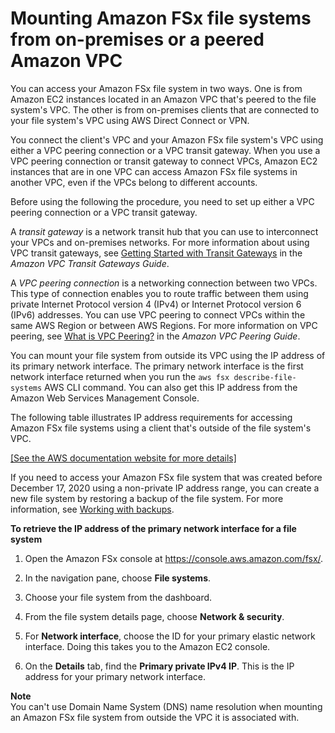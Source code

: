 # Mounting Amazon FSx file systems from on\-premises or a peered Amazon VPC<a name="mounting-on-premises"></a>

You can access your Amazon FSx file system in two ways\. One is from Amazon EC2 instances located in an Amazon VPC that's peered to the file system's VPC\. The other is from on\-premises clients that are connected to your file system's VPC using AWS Direct Connect or VPN\.

You connect the client's VPC and your Amazon FSx file system's VPC using either a VPC peering connection or a VPC transit gateway\. When you use a VPC peering connection or transit gateway to connect VPCs, Amazon EC2 instances that are in one VPC can access Amazon FSx file systems in another VPC, even if the VPCs belong to different accounts\.

Before using the following the procedure, you need to set up either a VPC peering connection or a VPC transit gateway\. 

A *transit gateway* is a network transit hub that you can use to interconnect your VPCs and on\-premises networks\. For more information about using VPC transit gateways, see [Getting Started with Transit Gateways](https://docs.aws.amazon.com/vpc/latest/tgw/tgw-getting-started.html) in the *Amazon VPC Transit Gateways Guide*\.

A *VPC peering connection* is a networking connection between two VPCs\. This type of connection enables you to route traffic between them using private Internet Protocol version 4 \(IPv4\) or Internet Protocol version 6 \(IPv6\) addresses\. You can use VPC peering to connect VPCs within the same AWS Region or between AWS Regions\. For more information on VPC peering, see [What is VPC Peering?](https://docs.aws.amazon.com/vpc/latest/peering/Welcome.html) in the *Amazon VPC Peering Guide*\.

You can mount your file system from outside its VPC using the IP address of its primary network interface\. The primary network interface is the first network interface returned when you run the `aws fsx describe-file-systems` AWS CLI command\. You can also get this IP address from the Amazon Web Services Management Console\.

The following table illustrates IP address requirements for accessing Amazon FSx file systems using a client that's outside of the file system's VPC\.

[\[See the AWS documentation website for more details\]](http://docs.aws.amazon.com/fsx/latest/LustreGuide/mounting-on-premises.html)

If you need to access your Amazon FSx file system that was created before December 17, 2020 using a non\-private IP address range, you can create a new file system by restoring a backup of the file system\. For more information, see [Working with backups](using-backups-fsx.md)\.

**To retrieve the IP address of the primary network interface for a file system**

1. Open the Amazon FSx console at [https://console\.aws\.amazon\.com/fsx/](https://console.aws.amazon.com/fsx/)\.

1. In the navigation pane, choose **File systems**\.

1. Choose your file system from the dashboard\.

1. From the file system details page, choose **Network & security**\.

1. For **Network interface**, choose the ID for your primary elastic network interface\. Doing this takes you to the Amazon EC2 console\.

1. On the **Details** tab, find the **Primary private IPv4 IP**\. This is the IP address for your primary network interface\.

**Note**  
You can't use Domain Name System \(DNS\) name resolution when mounting an Amazon FSx file system from outside the VPC it is associated with\.